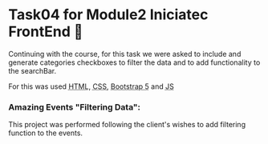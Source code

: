 # Task04 for Module2 Iniciatec FrontEnd 🤖

Continuing with the course, for this task we were asked to include and generate categories checkboxes to filter the data and to add functionality to the searchBar.

For this was used <abbr title="Hyper Text Markup Language">HTML</abbr>, <abbr title="Cascading Style Sheets">CSS</abbr>, <abbr title="Bootstrap 5">Bootstrap 5</abbr> and <abbr title="JavaScript">JS</abbr>

### Amazing Events "Filtering Data":

This project was performed following the client's wishes to add filtering function to the events.
